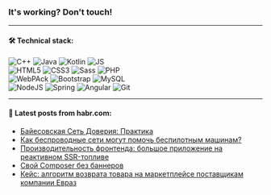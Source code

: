 ### It's working? Don't touch!

---

#### 🛠️ Technical stack:

![C++](https://img.shields.io/badge/C++-informational?logo=c%2B%2B&style=flat&logoColor=white&color=9C033A)
![Java](https://img.shields.io/badge/Java-informational?logo=java&style=flat&logoColor=white&color=007396)
![Kotlin](https://img.shields.io/badge/Kotlin-informational?logo=Kotlin&style=flat&logoColor=white&color=0095D5)
![JS](https://img.shields.io/badge/JS-informational?logo=javaScript&style=flat&logoColor=black&color=F7Df1E) <br>
![HTML5](https://img.shields.io/badge/HTML5-informational?logo=html5&style=flat&logoColor=white&color=E34F26)
![CSS3](https://img.shields.io/badge/CSS3-informational?logo=css3&style=flat&logoColor=white&color=157286)
![Sass](https://img.shields.io/badge/Saas-informational?logo=sass&style=flat&logoColor=white&color=hotpink)
![PHP](https://img.shields.io/badge/PHP-informational?logo=php&style=flat&logoColor=white&color=777BB4) <br>
![WebPAck](https://img.shields.io/badge/WebPack-informational?logo=webPack&style=flat&logoColor=white&color=FF6F00)
![Bootstrap](https://img.shields.io/badge/Bootstrap-informational?logo=Bootstrap&style=flat&logoColor=white&color=7952B3)
![MySQL](https://img.shields.io/badge/MySQL-informational?logo=MySQL&style=flat&logoColor=white&color=00f) <br>
![NodeJS](https://img.shields.io/badge/NodeJS-informational?logo=node.js&style=flat&logoColor=white&color=43853D)
![Spring](https://img.shields.io/badge/Spring-informational?logo=Spring&style=flat&logoColor=white&color=0A9EDC)
![Angular](https://img.shields.io/badge/Vue-informational?logo=vue.js&style=flat&logoColor=white&color=red)
![Git](https://img.shields.io/badge/Git-informational?logo=git&style=flat&logoColor=white&color=darkorange)

___

#### 💬 Latest posts from habr.com:

<!-- BLOG-POST-LIST:START -->
- [Байесовская Сеть Доверия: Практика](https://habr.com/ru/post/658311/?utm_source=habrahabr&utm_medium=rss&utm_campaign=658311)
- [Как беспроводные сети могут помочь беспилотным машинам?](https://habr.com/ru/post/661021/?utm_source=habrahabr&utm_medium=rss&utm_campaign=661021)
- [Производительность фронтенда: большое приложение на реактивном SSR-топливе](https://habr.com/ru/post/660681/?utm_source=habrahabr&utm_medium=rss&utm_campaign=660681)
- [Свой Composer без баннеров](https://habr.com/ru/post/661017/?utm_source=habrahabr&utm_medium=rss&utm_campaign=661017)
- [Кейс: алгоритм возврата товара на маркетплейсе поставщикам компании Евраз](https://habr.com/ru/post/661013/?utm_source=habrahabr&utm_medium=rss&utm_campaign=661013)
<!-- BLOG-POST-LIST:END -->
